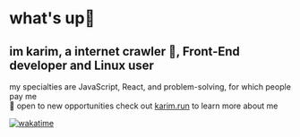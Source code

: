 # what's up👋 
## im karim, a internet crawler 🔭, Front-End developer and Linux user

my specialties are JavaScript, React, and problem-solving, for which people pay me  
💼 open to new opportunities 
check out [karim.run](https://karim.run) to learn more about me

[![wakatime](https://wakatime.com/badge/user/4598c3d9-6a7c-44f5-83ed-3a08578130a7.svg)](https://wakatime.com/@4598c3d9-6a7c-44f5-83ed-3a08578130a7)
